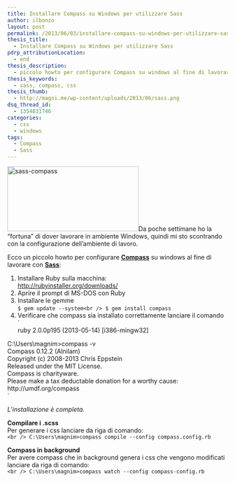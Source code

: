 ```yaml
---
title: Installare Compass su Windows per utilizzare Sass
author: ilbonzo
layout: post
permalink: /2013/06/03/installare-compass-su-windows-per-utilizzare-sass/
thesis_title:
  - Installare Compass su Windows per utilizzare Sass
pdrp_attributionLocation:
  - end
thesis_description:
  - piccolo howto per configurare Compass su windows al fine di lavorare con Sass
thesis_keywords:
  - sass, compass, css
thesis_thumb:
  - http://magni.me/wp-content/uploads/2013/06/sass.png
dsq_thread_id:
  - 1354831746
categories:
  - css
  - windows
tags:
  - Compass
  - Sass
---
```

[<img src="http://magni.me/wp-content/uploads/2013/06/sass-compass-300x148.png" alt="sass-compass" width="300" height="148" class="alignleft size-medium wp-image-825" />][1]Da poche settimane ho la &#8220;fortuna&#8221; di dover lavorare in ambiente Windows, quindi mi sto scontrando con la configurazione dell&#8217;ambiente di lavoro.  
  
  
Ecco un piccolo howto per configurare **[Compass][2]** su windows al fine di lavorare con **[Sass][3]**:

1.  Installare Ruby sulla macchina:  
    <http://rubyinstaller.org/downloads/>
2.  Aprire il prompt di MS-DOS con Ruby
3.  Installare le gemme  
    `$ gem update --system<br />
$ gem install compass`
4.  Verificare che compass sia installato correttamente lanciare il comando  
    `<br />
ruby 2.0.0p195 (2013-05-14) [i386-mingw32]</p>
<p>C:\Users\magnim>compass -v<br />
Compass 0.12.2 (Alnilam)<br />
Copyright (c) 2008-2013 Chris Eppstein<br />
Released under the MIT License.<br />
Compass is charityware.<br />
Please make a tax deductable donation for a worthy cause: http://umdf.org/compass<br />
` 

*L&#8217;installazione è completa.*

**Compilare i .scss**  
Per generare i css lanciare da riga di comando:  
`<br />
C:\Users\magnim>compass compile --config compass.config.rb`

**Compass in background**  
Per avere compass che in background genera i css che vengono modificati lanciare da riga di comando:  
`<br />
C:\Users\magnim>compass watch --config compass-config.rb`

<div class='kindleWidget kindleLight' >
  
</div>



 [1]: http://magni.me/wp-content/uploads/2013/06/sass-compass.png
 [2]: http://compass-style.org/ "Compass Style"
 [3]: http://sass-lang.com/ "Sass"